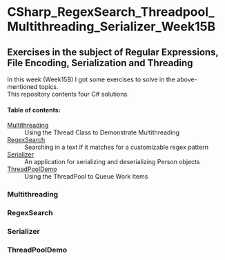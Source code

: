 # CSharp_RegexSearch_Threadpool_Multithreading_Serializer_Week15B

<h2>Exercises in the subject of Regular Expressions, File Encoding, Serialization and Threading</h2>

<p>In this week (Week15B) I got some exercises to solve in the above-mentioned topics.<br />
This repository contents four C# solutions.</p>

<h4>Table of contents:</h4>

<dl>
	<dt><a href="#Multithreading">Multithreading</a></dt>
	<dd>Using the Thread Class to Demonstrate Multithreading</dd>
	<dt><a href="#Regex">RegexSearch</a></dt>
	<dd>Searching in a text if it matches for a customizable regex pattern</dd>
	<dt><a href="#Serializer">Serializer</a></dt>
	<dd>An application for serializing and deserializing Person objects</dd>
	<dt><a href="#ThreadPool">ThreadPoolDemo</a></dt>
	<dd>Using the ThreadPool to Queue Work Items</dd>
</dl>

<h3 id="Multithreading">Multithreading</h3>
<p></p>

<h3 id="Regex">RegexSearch</h3>
<p></p>

<h3 id="Serializer">Serializer</h3>
<p></p>

<h3 id="ThreadPool">ThreadPoolDemo</h3>
<p></p>